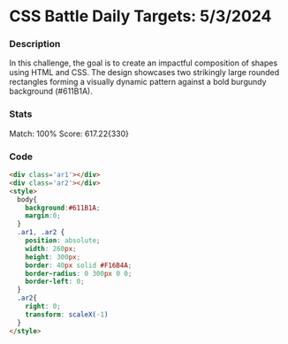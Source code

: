 # CSS Battle Daily Targets: 5/3/2024

### Description

In this challenge, the goal is to create an impactful composition of shapes using HTML and CSS. The design showcases two strikingly large rounded rectangles forming a visually dynamic pattern against a bold burgundy background (#611B1A).

### Stats
Match: 100%
Score: 617.22{330}

### Code

```html
<div class='ar1'></div>
<div class='ar2'></div>
<style>
  body{
    background:#611B1A;
    margin:0;
  }
  .ar1, .ar2 {
    position: absolute;
    width: 260px;
    height: 300px;
    border: 40px solid #F16B4A;
    border-radius: 0 300px 0 0;
    border-left: 0;
  }
  .ar2{
    right: 0;
    transform: scaleX(-1)
  }
</style>
```
